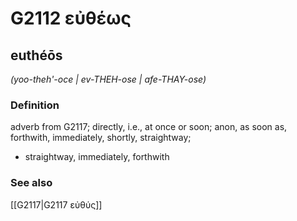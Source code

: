 # G2112 εὐθέως

## euthéōs

_(yoo-theh'-oce | ev-THEH-ose | afe-THAY-ose)_

### Definition

adverb from G2117; directly, i.e., at once or soon; anon, as soon as, forthwith, immediately, shortly, straightway; 

- straightway, immediately, forthwith

### See also

[[G2117|G2117 εὐθύς]]
